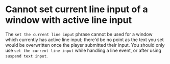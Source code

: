 # Cannot set current line input of a window with active line input

The `set the current line input` phrase cannot be used for a window which currently has active line input; there'd be no point as the text you set would be overwritten once the player submitted their input. You should only use `set the current line input` while handling a line event, or after using `suspend text input`.